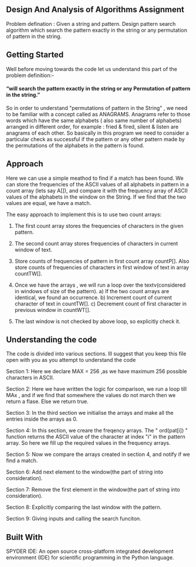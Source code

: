 ## Design And Analysis of Algorithms Assignment

Problem defination : Given a string and pattern. Design pattern search algorithm which search the pattern exactly in the string or any permutation of pattern in the string.

## Getting Started

Well before moving towards the code let us understand this part of the problem definition:-
#### “will search the pattern exactly in the string or any Permutation of pattern in the string.”
So in order to understand "permutations of pattern in the String" , we need to be familiar with a concept called as ANAGRAMS.
Anagrams refer to those words which have the same alphabets ( also same number of alphabets) arranged in different order, 
for example : fried & fired, silent & listen are anagrams of each other.
So basically in this program we need to consider a particular check as successful if the pattern or any other pattern made by the permutations of the alphabets in the pattern is found.


## Approach 

Here we can use a simple meathod to find if a match has been found. We can store the frequencies of the ASCII values of all alphabets in pattern in a count array (lets say A[]), and compare it with the frequency array of ASCII values of the alphabets in the window on the String. If we find that the two values are equal, we have a match.

The easy approach to implement this is to use two count arrays:
1) The first count array stores the frequencies of characters in the given pattern.

2) The second count array stores frequencies of characters in current window of text.

3) Store counts of frequencies of pattern in first count array countP[]. Also store counts of frequencies of characters in first window of text in array countTW[].
 
2) Once we have the arrays , we will run a loop over the textv(considered in windows of size of the      pattern).
   a) If the two count arrays are identical, we found an occurrence.
   b) Increment count of current character of text in countTW[].
   c) Decrement count of first character in previous window in countWT[].
3) The last window is not checked by above loop, so explicitly check it.

## Understanding the code

The code is divided into various sections. Ill suggest that you keep this file open with you as you attempt to understand the code

Section 1: Here we declare MAX = 256 ,as we have maximum 256 possible characters in ASCII.

Section 2: Here we have written the logic for comparison, we run a loop till MAx , and if we find that somewhere the values do not march then we return a flase. Else we return true.

Section 3: In the third section we initialise the arrays and make all the entries inside the arrays as 0.

Section 4: In this section, we creare the freqency arrays. The " ord(pat[i]) " function returns the ASCII value of the character at index "i" in the pattern array.
So here we fill up the required values in the frequency arrays.

Section 5: Now we compare the arrays created in section 4, and notify if we find a match.

Section 6: Add next element to the window(the part of string into consideration).

Section 7: Remove the first element in the window(the part of string into consideration).

Section 8: Explicitly comparing the last window with the pattern.

Section 9: Giving inputs and calling the search funciton.

## Built With

SPYDER IDE: An open source cross-platform integrated development environment (IDE) for scientific programming in the Python language.
